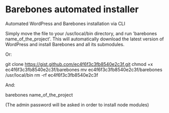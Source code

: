 # Barebones automated installer
Automated WordPress and Barebones installation via CLI

Simply move the file to your /usr/local/bin directory, and run 'barebones name_of_the_project'. This will automatically download the latest version of WordPress and install Barebones and all its submodules.

Or:

  git clone https://gist.github.com/ec4f6f3c3fb8540e2c3f.git
  chmod +x ec4f6f3c3fb8540e2c3f/barebones
  mv ec4f6f3c3fb8540e2c3f/barebones /usr/local/bin
  rm -rf ec4f6f3c3fb8540e2c3f

And:

  barebones name_of_the_project

(The admin password will be asked in order to install node modules)
